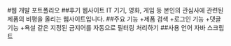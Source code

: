 #웹 개발 포트폴리오
##후기 웹사이트
IT 기기, 영화, 게임 등 본인의 관심사에 관련된 제품의 비평을 올리는 웹사이트입니다.
##주요 기능
+제품 검색
+로그인 기능
+댓글 기능
+욕설 같은 지정된 금지어를 자동으로 필터링 처리하기
##사용 언어
자바 스크립트
